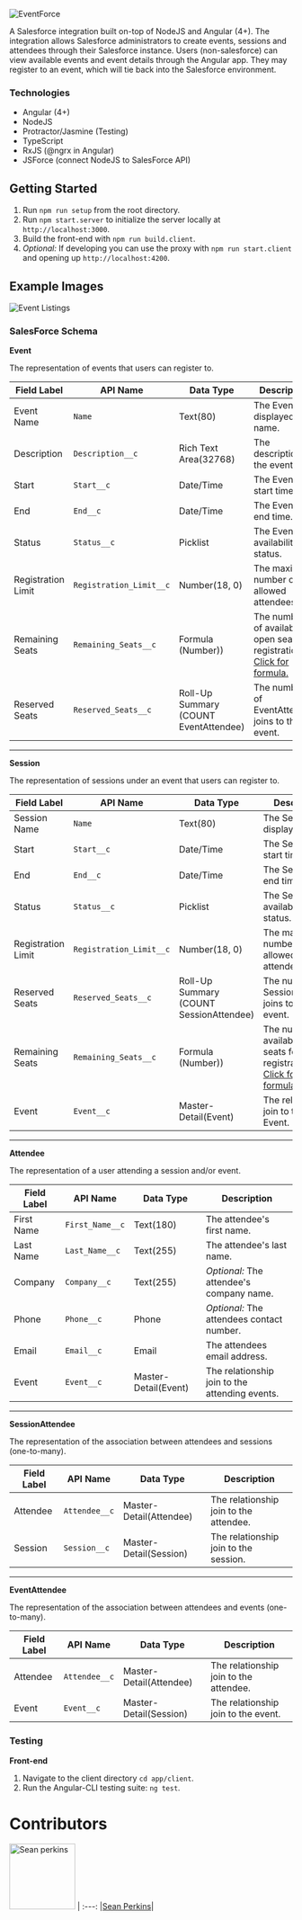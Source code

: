 ![EventForce](http://i.imgur.com/yPT45Wp.png)

A Salesforce integration built on-top of NodeJS and Angular (4+). The integration allows Salesforce administrators to create events, sessions and attendees through their Salesforce instance. Users (non-salesforce) can view available events and event details through the Angular app. They may register to an event, which will tie back into the Salesforce environment.

### Technologies
- Angular (4+)
- NodeJS
- Protractor/Jasmine (Testing)
- TypeScript
- RxJS (@ngrx in Angular)
- JSForce (connect NodeJS to SalesForce API)

## Getting Started
1. Run `npm run setup` from the root directory.
2. Run `npm start.server` to initialize the server locally at `http://localhost:3000`.
3. Build the front-end with `npm run build.client`.
4. _Optional:_ If developing you can use the proxy with `npm run start.client` and opening up `http://localhost:4200`.

## Example Images
![Event Listings](http://i.imgur.com/iL19aUl.png)

### SalesForce Schema
**Event**

The representation of events that users can register to.

|Field Label|API Name|Data Type|Description|
|--|--|--|--|
|Event Name|`Name`|Text(80)|The Event's displayed name.|
|Description|`Description__c`|Rich Text Area(32768)|The description of the event.|
|Start|`Start__c`|Date/Time|The Event's start time.|
|End|`End__c`|Date/Time|The Event's end time.|
|Status|`Status__c`|Picklist|The Event's availability status.|
|Registration Limit|`Registration_Limit__c`|Number(18, 0)|The maximum number of allowed attendees.|
|Remaining Seats|`Remaining_Seats__c`|Formula (Number))|The number of available open seats for registration. [Click for formula.](https://github.com/sean-perkins/eventforce/wiki/Remaining-Seats-Formula-(SalesForce))|
|Reserved Seats|`Reserved_Seats__c`|Roll-Up Summary (COUNT EventAttendee)|The number of EventAttendee joins to this event.|

---

**Session**

The representation of sessions under an event that users can register to.

|Field Label|API Name|Data Type|Description|
|--|--|--|--|
|Session Name|`Name`|Text(80)|The Session's displayed name.|
|Start|`Start__c`|Date/Time|The Sessions's start time.|
|End|`End__c`|Date/Time|The Sessions's end time.|
|Status|`Status__c`|Picklist|The Sessions's availability status.|
|Registration Limit|`Registration_Limit__c`|Number(18, 0)|The maximum number of allowed attendees.|
|Reserved Seats|`Reserved_Seats__c`|Roll-Up Summary (COUNT SessionAttendee)|The number of SessionAttendee joins to this event.|
|Remaining Seats|`Remaining_Seats__c`|Formula (Number))|The number of available open seats for registration. [Click for formula.](https://github.com/sean-perkins/eventforce/wiki/Remaining-Seats-Formula-(SalesForce))
|Event|`Event__c`|Master-Detail(Event)|The relationship join to the parent Event.|

---

**Attendee**

The representation of a user attending a session and/or event.

|Field Label|API Name|Data Type|Description|
|--|--|--|--|
|First Name|`First_Name__c`|Text(180)|The attendee's first name.|
|Last Name|`Last_Name__c`|Text(255)|The attendee's last name.|
|Company|`Company__c`|Text(255)|_Optional:_ The attendee's company name.
|Phone|`Phone__c`|Phone|_Optional:_ The attendees contact number.|
|Email|`Email__c`|Email|The attendees email address.|
|Event|`Event__c`|Master-Detail(Event)|The relationship join to the attending events.|

---

**SessionAttendee**

The representation of the association between attendees and sessions (one-to-many).

|Field Label|API Name|Data Type|Description|
|--|--|--|--|
|Attendee|`Attendee__c`|Master-Detail(Attendee)|The relationship join to the attendee.|
|Session|`Session__c`|Master-Detail(Session)|The relationship join to the session.|

---

**EventAttendee**

The representation of the association between attendees and events (one-to-many).

|Field Label|API Name|Data Type|Description|
|--|--|--|--|
|Attendee|`Attendee__c`|Master-Detail(Attendee)|The relationship join to the attendee.|
|Event|`Event__c`|Master-Detail(Session)|The relationship join to the event.|

### Testing

**Front-end**

1. Navigate to the client directory `cd app/client`.
2. Run the Angular-CLI testing suite: `ng test`.


# Contributors

[<img alt="Sean perkins" src="https://avatars1.githubusercontent.com/u/13732623?v=3&s=117" width="117">](https://github.com/sean-perkins) |
:---:
|[Sean Perkins](https://github.com/sean-perkins)|
